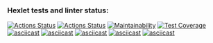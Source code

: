 ### Hexlet tests and linter status:

[![Actions Status](https://github.com/EgorUlitin/frontend-project-lvl2/workflows/hexlet-check/badge.svg)](https://github.com/EgorUlitin/frontend-project-lvl2/actions)
[![Actions Status](https://github.com/EgorUlitin/frontend-project-lvl2/workflows/build-check/badge.svg)](https://github.com/EgorUlitin/frontend-project-lvl2/actions)
[![Maintainability](https://api.codeclimate.com/v1/badges/6ea0c2821b6027b40881/maintainability)](https://codeclimate.com/github/EgorUlitin/frontend-project-lvl2/maintainability)
[![Test Coverage](https://api.codeclimate.com/v1/badges/6ea0c2821b6027b40881/test_coverage)](https://codeclimate.com/github/EgorUlitin/frontend-project-lvl2/test_coverage)
[![asciicast](https://asciinema.org/a/5CtSowyIAbq15yV9C1EGEFiJs.svg)](https://asciinema.org/a/5CtSowyIAbq15yV9C1EGEFiJs)
[![asciicast](https://asciinema.org/a/0lXqqIIdEEQEmpcrOlPQb6KMQ.svg)](https://asciinema.org/a/0lXqqIIdEEQEmpcrOlPQb6KMQ)
[![asciicast](https://asciinema.org/a/1TA89W35BbalcFS1dgxm1Wscd.svg)](https://asciinema.org/a/1TA89W35BbalcFS1dgxm1Wscd)
[![asciicast](https://asciinema.org/a/eAQ5JfJ2gT1TuVqPF1NcR1gLf.svg)](https://asciinema.org/a/eAQ5JfJ2gT1TuVqPF1NcR1gLf)
[![asciicast](https://asciinema.org/a/rLZv09Fg4MYjZdY5uAF2AIhhQ.svg)](https://asciinema.org/a/rLZv09Fg4MYjZdY5uAF2AIhhQ)
